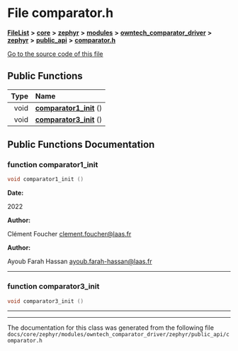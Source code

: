 

# File comparator.h



[**FileList**](files.md) **>** [**core**](dir_771164b9325b04f1442f7a3ffa8ecb89.md) **>** [**zephyr**](dir_09002e7ce91f09aeb040dfd1861a47f4.md) **>** [**modules**](dir_6d0fb8ab814c517e7f155fb837e32f72.md) **>** [**owntech\_comparator\_driver**](dir_5e1fc12cba5504c19e6728f660c9416f.md) **>** [**zephyr**](dir_d1334978536d898e33969dcd9ce58335.md) **>** [**public\_api**](dir_cd6387a1b9260a1118a1ac8d0c26218a.md) **>** [**comparator.h**](comparator_8h.md)

[Go to the source code of this file](comparator_8h_source.md)








































## Public Functions

| Type | Name |
| ---: | :--- |
|  void | [**comparator1\_init**](#function-comparator1_init) () <br> |
|  void | [**comparator3\_init**](#function-comparator3_init) () <br> |




























## Public Functions Documentation




### function comparator1\_init 

```C++
void comparator1_init () 
```





**Date:**

2022 




**Author:**

Clément Foucher [clement.foucher@laas.fr](mailto:clement.foucher@laas.fr) 




**Author:**

Ayoub Farah Hassan [ayoub.farah-hassan@laas.fr](mailto:ayoub.farah-hassan@laas.fr) 





        

<hr>



### function comparator3\_init 

```C++
void comparator3_init () 
```




<hr>

------------------------------
The documentation for this class was generated from the following file `docs/core/zephyr/modules/owntech_comparator_driver/zephyr/public_api/comparator.h`


